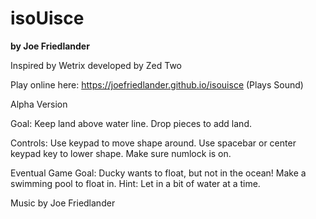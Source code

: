 # isoUisce
**by Joe Friedlander**

Inspired by Wetrix developed by Zed Two

Play online here: https://joefriedlander.github.io/isouisce (Plays Sound)

Alpha Version


Goal: Keep land above water line. Drop pieces to add land.

Controls: Use keypad to move shape around. Use spacebar or center keypad key to
lower shape. Make sure numlock is on.


Eventual Game Goal: Ducky wants to float, but not in the ocean! Make a swimming pool
to float in. Hint: Let in a bit of water at a time.

Music by Joe Friedlander
